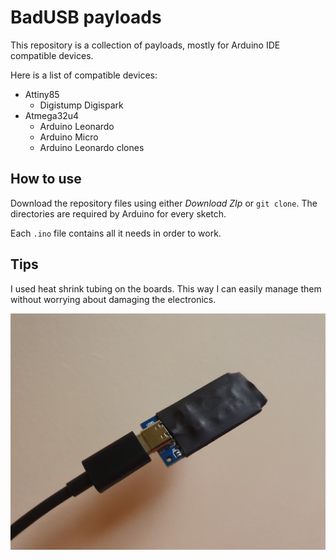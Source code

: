 # BadUSB payloads
This repository is a collection of payloads, mostly for Arduino IDE compatible devices.

Here is a list of compatible devices:
- Attiny85
  - Digistump Digispark
- Atmega32u4
  - Arduino Leonardo
  - Arduino Micro
  - Arduino Leonardo clones

## How to use

Download the repository files using either _Download ZIp_ or `git clone`. The directories are required by Arduino for every sketch.

Each `.ino` file contains all it needs in order to work.

## Tips

I used heat shrink tubing on the boards. This way I can easily manage them without worrying about damaging the electronics.

![Photo of a chinese Arduino Leonardo clone with heat shrink tubing](assets/images/leonardo_heatshrink_tubing.jpg)